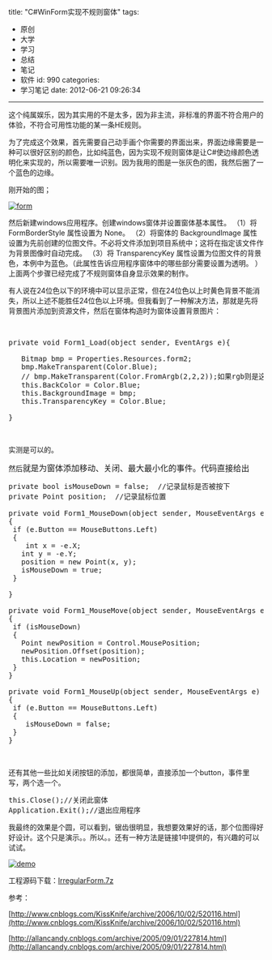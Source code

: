 title: "C#WinForm实现不规则窗体"
tags:
  - 原创
  - 大学
  - 学习
  - 总结
  - 笔记
  - 软件
id: 990
categories:
  - 学习笔记
date: 2012-06-21 09:26:34
---

这个纯属娱乐，因为其实用的不是太多，因为非主流，非标准的界面不符合用户的体验，不符合可用性功能的某一条HE规则。

为了完成这个效果，首先需要自己动手画个你需要的界面出来，界面边缘需要是一种可以很好区别的颜色，比如纯蓝色，因为实现不规则窗体是让C#使边缘颜色透明化来实现的，所以需要唯一识别。因为我用的图是一张灰色的图，我然后圈了一个蓝色的边缘。

刚开始的图；

[![](/images/80a3c49a3718c6f180278a86ba73b2a3d0d39966.jpg "form")](http://leaverimage.b0.upaiyun.com/23583_o.jpg)

然后新建windows应用程序。创建windows窗体并设置窗体基本属性。
（1）将 FormBorderStyle 属性设置为 None。
（2）将窗体的 BackgroundImage 属性设置为先前创建的位图文件。不必将文件添加到项目系统中；这将在指定该文件作为背景图像时自动完成。
（3）将 TransparencyKey 属性设置为位图文件的背景色，本例中为蓝色。（此属性告诉应用程序窗体中的哪些部分需要设置为透明。 ）
上面两个步骤已经完成了不规则窗体自身显示效果的制作。

有人说在24位色以下的环境中可以显示正常，但在24位色以上时黄色背景不能消失，所以上述不能胜任24位色以上环境。但我看到了一种解决方法，那就是先将背景图片添加到资源文件，然后在窗体构造时为窗体设置背景图片：

&nbsp;
<pre class="lang:c# decode:true">private void Form1_Load(object sender, EventArgs e){

   Bitmap bmp = Properties.Resources.form2;
   bmp.MakeTransparent(Color.Blue);
   // bmp.MakeTransparent(Color.FromArgb(2,2,2));如果rgb则是这样用
   this.BackColor = Color.Blue;
   this.BackgroundImage = bmp;
   this.TransparencyKey = Color.Blue;

}</pre>
&nbsp;

实测是可以的。

然后<span style="font-size: medium;"><span style="font-size: medium;">就是为窗体添加移动、关闭、最大最小化的事件。代码直接给出</span></span>
<pre class="lang:c# decode:true">private bool isMouseDown = false;  //记录鼠标是否被按下
private Point position;  //记录鼠标位置

private void Form1_MouseDown(object sender, MouseEventArgs e)
{
 if (e.Button == MouseButtons.Left)
 {
    int x = -e.X;
   int y = -e.Y;
   position = new Point(x, y);
   isMouseDown = true;
 }

}

private void Form1_MouseMove(object sender, MouseEventArgs e)
{
 if (isMouseDown)
 {
   Point newPosition = Control.MousePosition;
   newPosition.Offset(position);
   this.Location = newPosition;
 }
}

private void Form1_MouseUp(object sender, MouseEventArgs e)
{
 if (e.Button == MouseButtons.Left)
 {
    isMouseDown = false;
 }
}</pre>
&nbsp;

还有其他一些比如关闭按钮的添加，都很简单，直接添加一个button，事件里写，两个选一个。
<pre class="lang:c# decode:true">this.Close();//关闭此窗体
Application.Exit();//退出应用程序</pre>
我最终的效果是个圆，可以看到，锯齿很明显，我想要效果好的话，那个位图得好好设计。这个只是演示。。所以。。还有一种方法是链接1中提供的，有兴趣的可以试试。

[![](/images/33eb616a6ae722d472de3408f8a03596aaf5baaf.jpg "demo")](http://leaverimage.b0.upaiyun.com/23584_o.jpg)

工程源码下载：[IrregularForm.7z](http://115.com/file/c2ai3t6p#IrregularForm.7z)

参考：

[http://www.cnblogs.com/KissKnife/archive/2006/10/02/520116.html](http://www.cnblogs.com/KissKnife/archive/2006/10/02/520116.html)

[http://allancandy.cnblogs.com/archive/2005/09/01/227814.html](http://allancandy.cnblogs.com/archive/2005/09/01/227814.html)